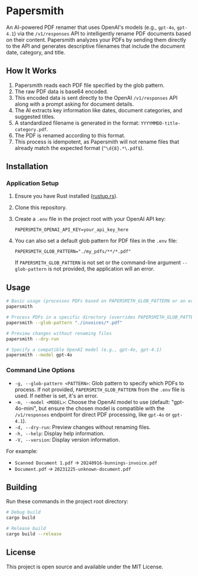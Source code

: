 # Papersmith

An AI-powered PDF renamer that uses OpenAI's models (e.g., `gpt-4o`, `gpt-4.1`) via the `/v1/responses` API to intelligently rename PDF documents based on their content. Papersmith analyzes your PDFs by sending them directly to the API and generates descriptive filenames that include the document date, category, and title.

## How It Works

1.  Papersmith reads each PDF file specified by the glob pattern.
2.  The raw PDF data is base64 encoded.
3.  This encoded data is sent directly to the OpenAI `/v1/responses` API along with a prompt asking for document details.
4.  The AI extracts key information like dates, document categories, and suggested titles.
5.  A standardized filename is generated in the format: `YYYYMMDD-title-category.pdf`.
6.  The PDF is renamed according to this format.
7.  This process is idempotent, as Papersmith will not rename files that already match the expected format (`^\d{8}.*\.pdf$`).

## Installation

### Application Setup

1.  Ensure you have Rust installed ([rustup.rs](https://rustup.rs)).
2.  Clone this repository.
3.  Create a `.env` file in the project root with your OpenAI API key:

    ```env
    PAPERSMITH_OPENAI_API_KEY=your_api_key_here
    ```

4.  You can also set a default glob pattern for PDF files in the `.env` file:
    ```env
    PAPERSMITH_GLOB_PATTERN="./my_pdfs/**/*.pdf"
    ```
    If `PAPERSMITH_GLOB_PATTERN` is not set or the command-line argument `--glob-pattern` is not provided, the application will an error.

## Usage

```bash
# Basic usage (processes PDFs based on PAPERSMITH_GLOB_PATTERN or an error if not set)
papersmith

# Process PDFs in a specific directory (overrides PAPERSMITH_GLOB_PATTERN if set)
papersmith --glob-pattern "./invoices/*.pdf"

# Preview changes without renaming files
papersmith --dry-run

# Specify a compatible OpenAI model (e.g., gpt-4o, gpt-4.1)
papersmith --model gpt-4o
```

### Command Line Options

- `-g, --glob-pattern <PATTERN>`: Glob pattern to specify which PDFs to process. If not provided, `PAPERSMITH_GLOB_PATTERN` from the `.env` file is used. If neither is set, it's an error.
- `-m, --model <MODEL>`: Choose the OpenAI model to use (default: "gpt-4o-mini", but ensure the chosen model is compatible with the `/v1/responses` endpoint for direct PDF processing, like `gpt-4o` or `gpt-4.1`).
- `-d, --dry-run`: Preview changes without renaming files.
- `-h, --help`: Display help information.
- `-V, --version`: Display version information.

For example:

- `Scanned Document 1.pdf` → `20240916-bunnings-invoice.pdf`
- `Document.pdf` → `20231225-unknown-document.pdf`

## Building

Run these commands in the project root directory:

```bash
# Debug build
cargo build

# Release build
cargo build --release
```

## License

This project is open source and available under the MIT License.
